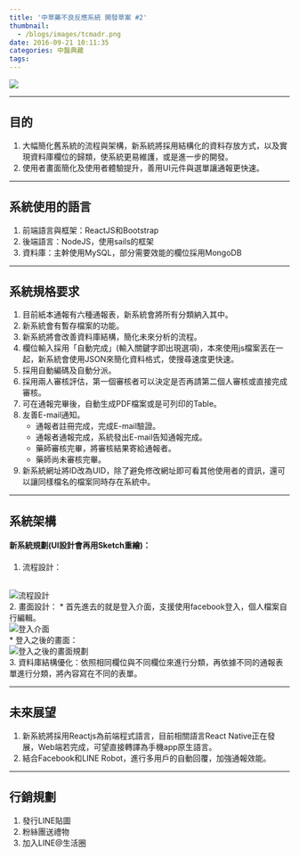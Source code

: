 ```yaml
---
title: '中草藥不良反應系統 開發草案 #2'
thumbnail:
  - /blogs/images/tcmadr.png
date: 2016-09-21 10:11:35
categories: 中醫典藏
tags:
---
```

<img src="/blogs/images/tcmadr.png">

***
## 目的
1. 大幅簡化舊系統的流程與架構，新系統將採用結構化的資料存放方式，以及實現資料庫欄位的歸類，使系統更易維護，或是進一步的開發。
2. 使用者畫面簡化及使用者體驗提升，善用UI元件與選單讓通報更快速。

***
## 系統使用的語言
1. 前端語言與框架：ReactJS和Bootstrap
2. 後端語言：NodeJS，使用sails的框架
3. 資料庫：主幹使用MySQL，部分需要效能的欄位採用MongoDB

***
## 系統規格要求
1. 目前紙本通報有六種通報表，新系統會將所有分類納入其中。
2. 新系統會有暫存檔案的功能。
3. 新系統將會改善資料庫結構，簡化未來分析的流程。
4. 欄位輸入採用「自動完成」(輸入關鍵字即出現選項)，本來使用js檔案丟在一起，新系統會使用JSON來簡化資料格式，使搜尋速度更快速。
5. 採用自動編碼及自動分派。
6. 採用兩人審核評估，第一個審核者可以決定是否再請第二個人審核或直接完成審核。
7. 可在通報完畢後，自動生成PDF檔案或是可列印的Table。
8. 友善E-mail通知。
      * 通報者註冊完成，完成E-mail驗證。
      * 通報者通報完成，系統發出E-mail告知通報完成。
      * 藥師審核完畢，將審核結果寄給通報者。
      * 藥師尚未審核完畢。
9. 新系統網址將ID改為UID，除了避免修改網址即可看其他使用者的資訊，還可以讓同樣檔名的檔案同時存在系統中。

***
## 系統架構

#### 新系統規劃(UI設計會再用Sketch重繪)：
1. 流程設計：
  <br/>
  <img src="/blogs/images/tcmadr_procedure.png" alt="流程設計">
  <br/>
2. 畫面設計：
  * 首先進去的就是登入介面，支援使用facebook登入，個人檔案自行編輯。
  <br/>
  <img src="/blogs/images/tcmadr_login_page.png" alt="登入介面">
  <br/>
  * 登入之後的畫面：
  <br/>
  <img src="/blogs/images/tcmadr_inside_page.png" alt="登入之後的畫面規劃">
  <br/>
3. 資料庫結構優化：依照相同欄位與不同欄位來進行分類，再依據不同的通報表單進行分類，將內容寫在不同的表單。

***
## 未來展望
1. 新系統將採用Reactjs為前端程式語言，目前相關語言React Native正在發展，Web端若完成，可望直接轉譯為手機app原生語言。
2. 結合Facebook和LINE Robot，進行多用戶的自動回覆，加強通報效能。

***
## 行銷規劃
1. 發行LINE貼圖
2. 粉絲團送禮物
3. 加入LINE@生活圈
